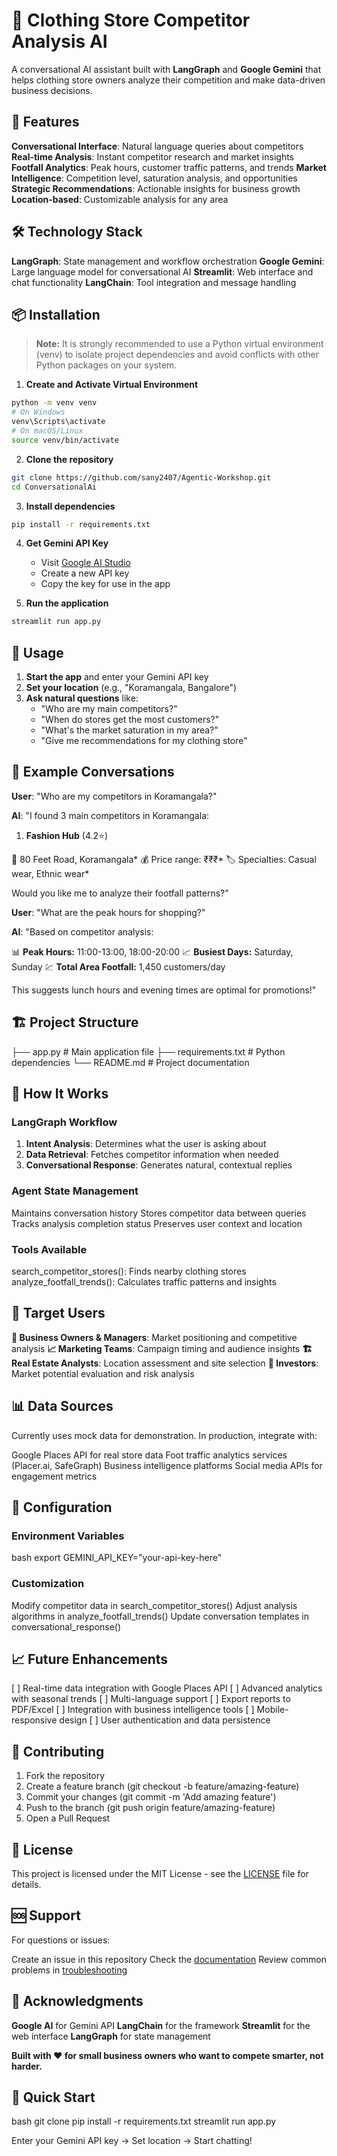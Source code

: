 # 🏪 Clothing Store Competitor Analysis AI

A conversational AI assistant built with **LangGraph** and **Google Gemini** that helps clothing store owners analyze their competition and make data-driven business decisions.

## 🚀 Features

**Conversational Interface**: Natural language queries about competitors
**Real-time Analysis**: Instant competitor research and market insights
**Footfall Analytics**: Peak hours, customer traffic patterns, and trends
**Market Intelligence**: Competition level, saturation analysis, and opportunities
**Strategic Recommendations**: Actionable insights for business growth
**Location-based**: Customizable analysis for any area

## 🛠️ Technology Stack

**LangGraph**: State management and workflow orchestration
**Google Gemini**: Large language model for conversational AI
**Streamlit**: Web interface and chat functionality
**LangChain**: Tool integration and message handling

## 📦 Installation

> **Note:** It is strongly recommended to use a Python virtual environment (venv) to isolate project dependencies and avoid conflicts with other Python packages on your system.

1. **Create and Activate Virtual Environment**

```bash
python -m venv venv
# On Windows
venv\Scripts\activate
# On macOS/Linux
source venv/bin/activate
```

2. **Clone the repository**

```bash
git clone https://github.com/sany2407/Agentic-Workshop.git
cd ConversationalAi
```

3. **Install dependencies**

```bash
pip install -r requirements.txt
```

4. **Get Gemini API Key**

   - Visit [Google AI Studio](https://makersuite.google.com/app/apikey)
   - Create a new API key
   - Copy the key for use in the app

5. **Run the application**

```bash
streamlit run app.py
```

## 🎯 Usage

1. **Start the app** and enter your Gemini API key
2. **Set your location** (e.g., "Koramangala, Bangalore")
3. **Ask natural questions** like:
   - "Who are my main competitors?"
   - "When do stores get the most customers?"
   - "What's the market saturation in my area?"
   - "Give me recommendations for my clothing store"

## 💬 Example Conversations

**User**: "Who are my competitors in Koramangala?"

**AI**: "I found 3 main competitors in Koramangala:

1. **Fashion Hub** (4.2⭐)

📍 80 Feet Road, Koramangala*
💰 Price range: ₹₹₹*
🏷️ Specialties: Casual wear, Ethnic wear\*

Would you like me to analyze their footfall patterns?"

**User**: "What are the peak hours for shopping?"

**AI**: "Based on competitor analysis:

📊 **Peak Hours:** 11:00-13:00, 18:00-20:00
📈 **Busiest Days:** Saturday, Sunday
💹 **Total Area Footfall:** 1,450 customers/day

This suggests lunch hours and evening times are optimal for promotions!"

## 🏗️ Project Structure

├── app.py # Main application file
├── requirements.txt # Python dependencies
└── README.md # Project documentation

## 🧠 How It Works

### **LangGraph Workflow**

1. **Intent Analysis**: Determines what the user is asking about
2. **Data Retrieval**: Fetches competitor information when needed
3. **Conversational Response**: Generates natural, contextual replies

### **Agent State Management**

Maintains conversation history
Stores competitor data between queries
Tracks analysis completion status
Preserves user context and location

### **Tools Available**

search_competitor_stores(): Finds nearby clothing stores
analyze_footfall_trends(): Calculates traffic patterns and insights

## 👥 Target Users

**🏢 Business Owners \& Managers**: Market positioning and competitive analysis
**📈 Marketing Teams**: Campaign timing and audience insights
**🏗️ Real Estate Analysts**: Location assessment and site selection
**💼 Investors**: Market potential evaluation and risk analysis

## 📊 Data Sources

Currently uses mock data for demonstration. In production, integrate with:

Google Places API for real store data
Foot traffic analytics services (Placer.ai, SafeGraph)
Business intelligence platforms
Social media APIs for engagement metrics

## 🔧 Configuration

### **Environment Variables**

bash
export GEMINI_API_KEY="your-api-key-here"

### **Customization**

Modify competitor data in search_competitor_stores()
Adjust analysis algorithms in analyze_footfall_trends()
Update conversation templates in conversational_response()

## 📈 Future Enhancements

[ ] Real-time data integration with Google Places API
[ ] Advanced analytics with seasonal trends
[ ] Multi-language support
[ ] Export reports to PDF/Excel
[ ] Integration with business intelligence tools
[ ] Mobile-responsive design
[ ] User authentication and data persistence

## 🤝 Contributing

1. Fork the repository
2. Create a feature branch (git checkout -b feature/amazing-feature)
3. Commit your changes (git commit -m 'Add amazing feature')
4. Push to the branch (git push origin feature/amazing-feature)
5. Open a Pull Request

## 📝 License

This project is licensed under the MIT License - see the [LICENSE](LICENSE) file for details.

## 🆘 Support

For questions or issues:

Create an issue in this repository
Check the [documentation](docs/)
Review common problems in [troubleshooting](docs/troubleshooting.md)

## 🙏 Acknowledgments

**Google AI** for Gemini API
**LangChain** for the framework
**Streamlit** for the web interface
**LangGraph** for state management

**Built with ❤️ for small business owners who want to compete smarter, not harder.**

## 🚀 Quick Start

bash
git clone <repo>
pip install -r requirements.txt
streamlit run app.py

Enter your Gemini API key → Set location → Start chatting!
